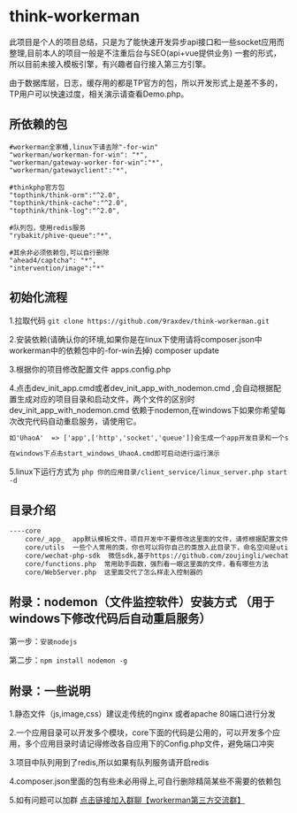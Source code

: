 # think-workerman

此项目是个人的项目总结，只是为了能快速开发异步api接口和一些socket应用而整理,目前本人的项目一般是不注重后台与SEO(api+vue提供业务) 一套的形式，所以目前未接入模板引擎，有兴趣者自行接入第三方引擎。

由于数据库层，日志，缓存用的都是TP官方的包，所以开发形式上是差不多的，TP用户可以快速过度，相关演示请查看Demo.php。

## 所依赖的包
```text
#workerman全家桶,linux下请去除"-for-win"
"workerman/workerman-for-win": "*",
"workerman/gateway-worker-for-win":"*",
"workerman/gatewayclient":"*",

#thinkphp官方包
"topthink/think-orm":"^2.0",
"topthink/think-cache":"^2.0",
"topthink/think-log":"^2.0",

#队列包，使用redis服务
"rybakit/phive-queue":"*",

#其余非必须依赖包,可以自行删除
"ahead4/captcha": "*", 
"intervention/image":"*"

```


## 初始化流程



1.拉取代码
``` git clone https://github.com/9raxdev/think-workerman.git ```

2.安装依赖(请确认你的环境,如果你是在linux下使用请将composer.json中workerman中的依赖包中的-for-win去掉)
composer update

3.根据你的项目修改配置文件 apps.config.php


4.点击dev_init_app.cmd或者dev_init_app_with_nodemon.cmd ,会自动根据配置生成对应的项目目录和启动文件，两个文件的区别时 dev_init_app_with_nodemon.cmd 依赖于nodemon,在windows下如果你希望每次改完代码自动重启服务，请使用它。 

```html
如'UhaoA'  => ['app',['http','socket','queue']]会生成一个app开发目录和一个start_windows_UhaoA.cmd启动文件，

在windows下点击start_windows_UhaoA.cmd即可启动进行运行演示
```
5.linux下运行方式为 ```php 你的应用目录/client_service/linux_server.php start -d```

## 目录介绍
```html
----core
    core/_app_  app默认模板文件，项目开发中不要修改这里面的文件，请修根据配置文件生成的目录中的文件
    core/utils  一些个人常用的类，你也可以将你自己的类放入此目录下，命名空间是utils（用不上可以删）
    core/wechat-php-sdk  微信sdk,基于https://github.com/zoujingli/wechat-php-sdk有修改做兼容处理 （用不上可以删）
    core/functions.php  常用助手函数，强烈看一眼这里面的文件，看有哪些方法
    core/WebServer.php  这里面交代了怎么样走入控制器的  
```
    
## 附录：nodemon（文件监控软件）安装方式 （用于windows下修改代码后自动重启服务）
第一步：```安装nodejs```

第二步：```npm install nodemon -g ```

## 附录：一些说明  
1.静态文件（js,image,css）建议走传统的nginx 或者apache 80端口进行分发

2.一个应用目录可以开发多个模块，core下面的代码是公用的，可以开发多个应用，多个应用目录时请记得修改各自应用下的Config.php文件，避免端口冲突

3.项目中队列用到了redis,所以如果有队列服务请开启redis

4.composer.json里面的包有些未必用得上,可自行删除精简某些不需要的依赖包

5.如有问题可以加群 [点击链接加入群聊【workerman第三方交流群】](https://jq.qq.com/?_wv=1027&k=5r3f8q0)